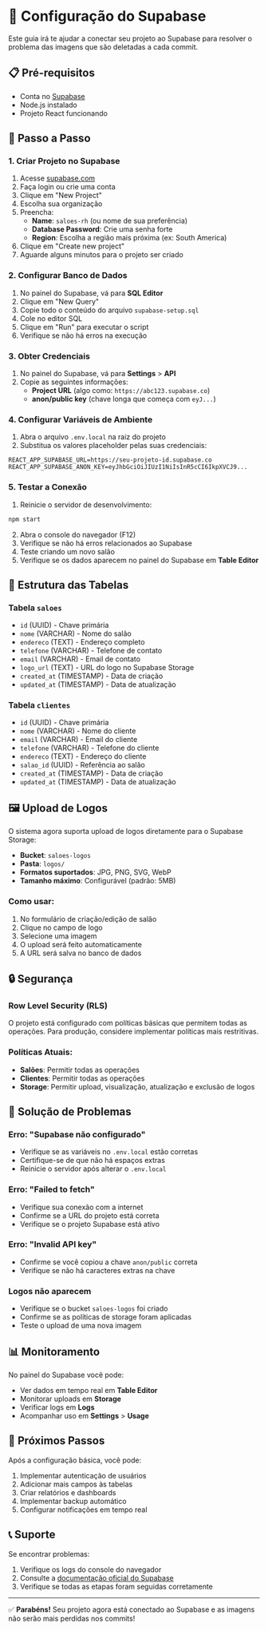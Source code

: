 # 🚀 Configuração do Supabase

Este guia irá te ajudar a conectar seu projeto ao Supabase para resolver o problema das imagens que são deletadas a cada commit.

## 📋 Pré-requisitos

- Conta no [Supabase](https://supabase.com)
- Node.js instalado
- Projeto React funcionando

## 🔧 Passo a Passo

### 1. Criar Projeto no Supabase

1. Acesse [supabase.com](https://supabase.com)
2. Faça login ou crie uma conta
3. Clique em "New Project"
4. Escolha sua organização
5. Preencha:
   - **Name**: `saloes-rh` (ou nome de sua preferência)
   - **Database Password**: Crie uma senha forte
   - **Region**: Escolha a região mais próxima (ex: South America)
6. Clique em "Create new project"
7. Aguarde alguns minutos para o projeto ser criado

### 2. Configurar Banco de Dados

1. No painel do Supabase, vá para **SQL Editor**
2. Clique em "New Query"
3. Copie todo o conteúdo do arquivo `supabase-setup.sql`
4. Cole no editor SQL
5. Clique em "Run" para executar o script
6. Verifique se não há erros na execução

### 3. Obter Credenciais

1. No painel do Supabase, vá para **Settings** > **API**
2. Copie as seguintes informações:
   - **Project URL** (algo como: `https://abc123.supabase.co`)
   - **anon/public key** (chave longa que começa com `eyJ...`)

### 4. Configurar Variáveis de Ambiente

1. Abra o arquivo `.env.local` na raiz do projeto
2. Substitua os valores placeholder pelas suas credenciais:

```env
REACT_APP_SUPABASE_URL=https://seu-projeto-id.supabase.co
REACT_APP_SUPABASE_ANON_KEY=eyJhbGciOiJIUzI1NiIsInR5cCI6IkpXVCJ9...
```

### 5. Testar a Conexão

1. Reinicie o servidor de desenvolvimento:
```bash
npm start
```

2. Abra o console do navegador (F12)
3. Verifique se não há erros relacionados ao Supabase
4. Teste criando um novo salão
5. Verifique se os dados aparecem no painel do Supabase em **Table Editor**

## 📁 Estrutura das Tabelas

### Tabela `saloes`
- `id` (UUID) - Chave primária
- `nome` (VARCHAR) - Nome do salão
- `endereco` (TEXT) - Endereço completo
- `telefone` (VARCHAR) - Telefone de contato
- `email` (VARCHAR) - Email de contato
- `logo_url` (TEXT) - URL do logo no Supabase Storage
- `created_at` (TIMESTAMP) - Data de criação
- `updated_at` (TIMESTAMP) - Data de atualização

### Tabela `clientes`
- `id` (UUID) - Chave primária
- `nome` (VARCHAR) - Nome do cliente
- `email` (VARCHAR) - Email do cliente
- `telefone` (VARCHAR) - Telefone do cliente
- `endereco` (TEXT) - Endereço do cliente
- `salao_id` (UUID) - Referência ao salão
- `created_at` (TIMESTAMP) - Data de criação
- `updated_at` (TIMESTAMP) - Data de atualização

## 🖼️ Upload de Logos

O sistema agora suporta upload de logos diretamente para o Supabase Storage:

- **Bucket**: `saloes-logos`
- **Pasta**: `logos/`
- **Formatos suportados**: JPG, PNG, SVG, WebP
- **Tamanho máximo**: Configurável (padrão: 5MB)

### Como usar:
1. No formulário de criação/edição de salão
2. Clique no campo de logo
3. Selecione uma imagem
4. O upload será feito automaticamente
5. A URL será salva no banco de dados

## 🔒 Segurança

### Row Level Security (RLS)
O projeto está configurado com políticas básicas que permitem todas as operações. Para produção, considere implementar políticas mais restritivas.

### Políticas Atuais:
- **Salões**: Permitir todas as operações
- **Clientes**: Permitir todas as operações
- **Storage**: Permitir upload, visualização, atualização e exclusão de logos

## 🚨 Solução de Problemas

### Erro: "Supabase não configurado"
- Verifique se as variáveis no `.env.local` estão corretas
- Certifique-se de que não há espaços extras
- Reinicie o servidor após alterar o `.env.local`

### Erro: "Failed to fetch"
- Verifique sua conexão com a internet
- Confirme se a URL do projeto está correta
- Verifique se o projeto Supabase está ativo

### Erro: "Invalid API key"
- Confirme se você copiou a chave `anon/public` correta
- Verifique se não há caracteres extras na chave

### Logos não aparecem
- Verifique se o bucket `saloes-logos` foi criado
- Confirme se as políticas de storage foram aplicadas
- Teste o upload de uma nova imagem

## 📊 Monitoramento

No painel do Supabase você pode:
- Ver dados em tempo real em **Table Editor**
- Monitorar uploads em **Storage**
- Verificar logs em **Logs**
- Acompanhar uso em **Settings** > **Usage**

## 🎯 Próximos Passos

Após a configuração básica, você pode:
1. Implementar autenticação de usuários
2. Adicionar mais campos às tabelas
3. Criar relatórios e dashboards
4. Implementar backup automático
5. Configurar notificações em tempo real

## 📞 Suporte

Se encontrar problemas:
1. Verifique os logs do console do navegador
2. Consulte a [documentação oficial do Supabase](https://supabase.com/docs)
3. Verifique se todas as etapas foram seguidas corretamente

---

✅ **Parabéns!** Seu projeto agora está conectado ao Supabase e as imagens não serão mais perdidas nos commits!